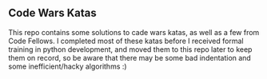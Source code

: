 ## Code Wars Katas

This repo contains some solutions to cade wars katas, as well as a few from Code Fellows.  I 
completed most of these katas before I received formal training in python development, 
and moved them to this repo later to keep them on record, so 
be aware that there may be some bad indentation and some inefficient/hacky algorithms :)